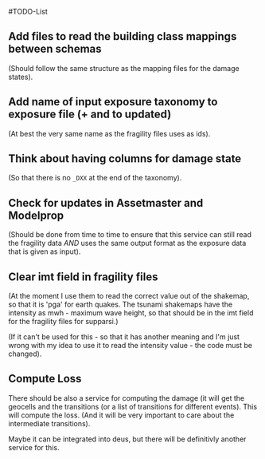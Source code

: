 #TODO-List

## Add files to read the building class mappings between schemas
(Should follow the same structure as the mapping files for the damage states).
## Add name of input exposure taxonomy to exposure file (+ and to updated)
(At best the very same name as the fragility files uses as ids).
## Think about having columns for damage state
(So that there is no `_DXX` at the end of the taxonomy).
## Check for updates in Assetmaster and Modelprop
(Should be done from time to time to ensure that this service can still
read the fragility data *AND* uses the same output format as the
exposure data that is given as input).
## Clear imt field in fragility files
(At the moment I use them to read the correct value out of the shakemap,
so that it is 'pga' for earth quakes.
The tsunami shakemaps have the intensity as mwh - maximum wave height,
so that should be in the imt field for the fragility files for supparsi.)

(If it can't be used for this - so that it has another meaning and I'm
just wrong with my idea to use it to read the intensity value -
the code must be changed).

## Compute Loss
There should be also a service for computing the damage (it will get
the geocells and the transitions (or a list of transitions for
different events). This will compute the loss. (And it will be very
important to care about the intermediate transitions).

Maybe it can be integrated into deus, but there will be definitivly
another service for this.
